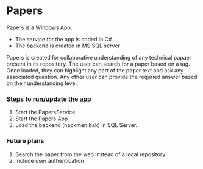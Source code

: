 # Papers

Papers is a Windows App.

  - The service for the app is coded in C#
  - The backend is created in MS SQL server

Papers is created for collaborative understanding of any technical papaer present in its repository. The user can search for a paper based on a tag. Once loaded, they can highlight any part of the paper text and ask any associated question.
Any other user can provide the requried answer based on their understanding level.

### Steps to run/update the app
1. Start the PapersService
2. Start the Papers App
3. Load the backend (hackmen.bak) in SQL Server.


### Future plans
1. Search the paper from the web instead of a local repository
2. Include user authentication
